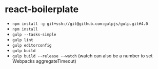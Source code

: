 # react-boilerplate

- `npm install -g git+ssh://git@github.com:gulpjs/gulp.git#4.0`
- `npm install`
- `gulp --tasks-simple`
- `gulp lint`
- `gulp editorconfig`
- `gulp build`
- `gulp build --release --watch` (watch can also be a number to set Webpacks aggregateTimeout)
